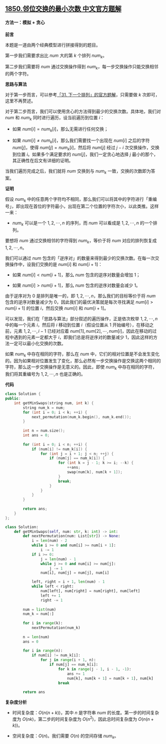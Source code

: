 ## [1850.邻位交换的最小次数 中文官方题解](https://leetcode.cn/problems/minimum-adjacent-swaps-to-reach-the-kth-smallest-number/solutions/100000/lin-wei-jiao-huan-de-zui-xiao-ci-shu-by-xerp9)

#### 方法一：模拟 + 贪心

**前言**

本题是一道由两个经典模型进行拼接得到的题目。

第一步我们需要求出比 $\textit{num}$ 大的第 $k$ 个排列 $\textit{num}_k$。

第二步我们需要将 $\textit{num}$ 通过交换操作得到 $\textit{num}_k$，每一步交换操作只能交换相邻的两个字符。

**思路与算法**

对于第一步而言，可以参考[「31. 下一个排列」的官方题解](https://leetcode-cn.com/problems/next-permutation/solution/xia-yi-ge-pai-lie-by-leetcode-solution/)，只需要做 $k$ 次即可，这里不再赘述。

对于第二步而言，我们可以使用贪心的方法得到最少的交换次数。具体地，我们对 $\textit{num}$ 和 $\textit{num}_k$ 同时进行遍历，设当前遍历到位置 $i$：

- 如果 $\textit{num}[i] = \textit{num}_k[i]$，那么无需进行任何交换；

- 如果 $\textit{num}[i] \neq \textit{num}_k[i]$，那么我们需要找一个出现在 $\textit{num}[i]$ 之后的字符 $\textit{num}[j]$，使得 $\textit{num}[j] = \textit{num}_k[i]$，然后将 $\textit{num}[j]$ 经过 $j-i$ 次交换操作，交换到位置 $i$。如果多个满足要求的 $\textit{num}[j]$，我们一定贪心地选择 $j$ 最小的那个，其正确性在后文有详细的证明。

当我们遍历完成之后，我们就将 $\textit{num}$ 交换到与 $\textit{num}_k$ 一致，交换的次数即为答案。

**证明**

假设 $\textit{num}_k$ 中的任意两个字符均不相同，那么我们可以将其中的字符进行「重编号」，即出现在首位的字符最小，出现在第二个位置的字符次小，以此类推。这样一来：

- $\textit{num}_k$ 可以是一个 $1, 2, \cdots, n$ 的序列，而 $\textit{num}$ 可以看成是 $1, 2, \cdots, n$ 的一个排列。

要想将 $\textit{num}$ 通过交换相邻的字符得到 $\textit{num}_k$，等价于将 $\textit{num}$ 对应的排列恢复成 $1, 2, \cdots, n$。

我们可以通过 $\textit{num}$ 包含的「逆序对」的数量来得到最少的交换次数。在每一次交换操作中，设我们交换的是 $\textit{num}[i]$ 和 $\textit{num}[i+1]$：

- 如果 $\textit{num}[i] < \textit{num}[i+1]$，那么 $\textit{num}$ 包含的逆序对数量会增加 $1$；

- 如果 $\textit{num}[i] > \textit{num}[i+1]$，那么 $\textit{num}$ 包含的逆序对数量会减少 $1$。

由于逆序对为 $0$ 是排列是唯一的，即 $1, 2, \cdots, n$，那么我们的目标等价于将 $\textit{num}$ 包含的逆序对数量减少为 $0$，因此我们的最优决策就是每次寻找满足 $\textit{num}[i] > \textit{num}[i+1]$ 的位置 $i$，然后交换 $\textit{num}[i]$ 和 $\textit{num}[i+1]$。

可以发现，我们在「思路与算法」部分叙述的遍历操作，正是依次枚举 $1, 2, \cdots, n$ 中的每一个元素 $i$，然后将 $i$ 移动到位置 $i$（假设位置从 $1$ 开始编号），在移动之前，元素 $1, 2, \cdots, i-1$ 已经对应着 $\textit{num}[1], \textit{num}[2], \cdots, \textit{num}[i]$，因此在移动的过程中遇到的元素一定都大于 $i$，即我们总是将逆序对的数量减少 $1$，因此这样的方法一定可以最小化交换的次数。

如果 $\textit{num}_k$ 中存在相同的字符，那么在 $\textit{num}$ 中，它们的相对位置是不会发生变化的。因为如果相对位置发生了变化，那么必然有一步交换操作是交换这两个相同的字符，那么这一步交换操作是无意义的。因此，即使 $\textit{num}_k$ 中存在相同的字符，我们将其重编号为 $1, 2, \cdots, n$ 也是正确的。

**代码**

```C++ [sol1-C++]
class Solution {
public:
    int getMinSwaps(string num, int k) {
        string num_k = num;
        for (int i = 0; i < k; ++i) {
            next_permutation(num_k.begin(), num_k.end());
        }
        
        int n = num.size();
        int ans = 0;
        
        for (int i = 0; i < n; ++i) {
            if (num[i] != num_k[i]) {
                for (int j = i + 1; j < n; ++j) {
                    if (num[j] == num_k[i]) {
                        for (int k = j - 1; k >= i; --k) {
                            ++ans;
                            swap(num[k], num[k + 1]);
                        }
                        break;
                    }
                }
            }
        }
        
        return ans;
    }
};
```

```Python [sol1-Python3]
class Solution:
    def getMinSwaps(self, num: str, k: int) -> int:
        def nextPermutation(num: List[str]) -> None:
            i = len(num) - 2
            while i >= 0 and num[i] >= num[i + 1]:
                i -= 1
            if i >= 0:
                j = len(num) - 1
                while j >= 0 and num[i] >= num[j]:
                    j -= 1
                num[i], num[j] = num[j], num[i]

            left, right = i + 1, len(num) - 1
            while left < right:
                num[left], num[right] = num[right], num[left]
                left += 1
                right -= 1
        
        num = list(num)
        num_k = num[:]
        
        for i in range(k):
            nextPermutation(num_k)
        
        n = len(num)
        ans = 0
        
        for i in range(n):
            if num[i] != num_k[i]:
                for j in range(i + 1, n):
                    if num[j] == num_k[i]:
                        for k in range(j - 1, i - 1, -1):
                            ans += 1
                            num[k], num[k + 1] = num[k + 1], num[k]
                        break
        
        return ans
```

**复杂度分析**

- 时间复杂度：$O(n(n+k))$，其中 $n$ 是字符串 $\textit{num}$ 的长度。第一步的时间复杂度为 $O(nk)$，第二步的时间复杂度为 $O(n^2)$，因此总时间复杂度为 $O(n(n+k))$。

- 空间复杂度：$O(n)$。我们需要 $O(n)$ 的空间存储 $\textit{num}_k$。